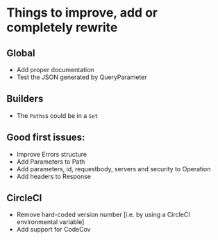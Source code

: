 # Things to improve, add or completely rewrite


## Global

- Add proper documentation
- Test the JSON generated by QueryParameter

## Builders

- The `Paths`s could be in a `Set`


## Good first issues:

- Improve Errors structure
- Add Parameters to Path
- Add parameters, id, requestbody, servers and security to Operation
- Add headers to Response

## CircleCI

- Remove hard-coded version number [i.e. by using a CircleCI environmental variable]
- Add support for CodeCov
